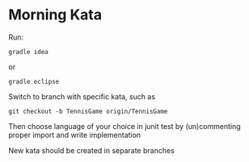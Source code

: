 Morning Kata
============

Run:

    gradle idea  
or

    gradle eclipse 

Switch to branch with specific kata, such as

    git checkout -b TennisGame origin/TennisGame

Then choose language of your choice in junit test by (un)commenting proper import and write implementation

New kata should be created in separate branches